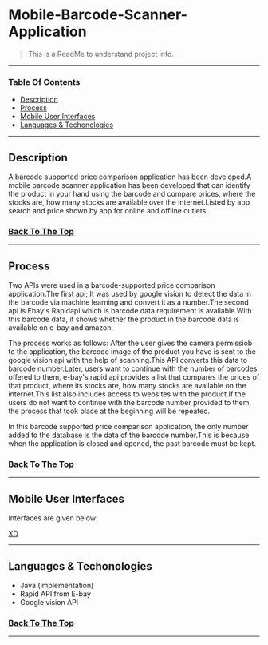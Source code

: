 # Mobile-Barcode-Scanner-Application

>This is a ReadMe to understand project info.

---

### Table Of Contents

- [Description](#description)
- [Process](#process)
- [Mobile User Interfaces](#mobile-user-interfaces)
- [Languages & Techonologies](#languages-techonologies)



---

## Description

A barcode supported price comparison application has been developed.A mobile barcode scanner application has been developed that can identify the product in your hand using the barcode and compare prices, where the stocks are, how many stocks are available over the internet.Listed by app search and price shown by app for online and offline outlets.


### [Back To The Top](#Software-Architecture-for-Natural-Disaster)

---

## Process

Two APIs were used in a barcode-supported price comparison application.The first api; It was used by google vision to detect the data in the barcode via machine learning and convert it as a number.The second api is Ebay's Rapidapi which is barcode data requirement is available.With this barcode data, it shows whether the product in the barcode data is available on e-bay and amazon.

The process works as follows:
After the user gives the camera permissiob to the application, the barcode image of the product you have is sent to the google vision api with the help of scanning.This API converts this data to barcode number.Later, users want to continue with the number of barcodes offered to them, e-bay's rapid api provides a list that compares the prices of that product, where its stocks are, how many stocks are available on the internet.This list also includes access to websites with the product.If the users do not want to continue with the barcode number provided to them, the process that took place at the beginning will be repeated.

In this barcode supported price comparison application, the only number added to the database is the data of the barcode number.This is because when the application is closed and opened, the past barcode must be kept. 



### [Back To The Top](#Software-Architecture-for-Natural-Disaster)

---


## Mobile User Interfaces

Interfaces are given below:

[XD]()

---


## Languages & Techonologies

- Java (implementation)
- Rapid API from E-bay
- Google vision API


### [Back To The Top](#Software-Architecture-for-Natural-Disaster)

---



